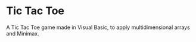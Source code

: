 # Tic Tac Toe

A Tic Tac Toe game made in Visual Basic, to apply multidimensional arrays and Minimax.
